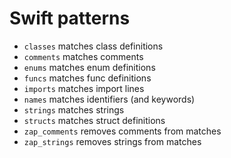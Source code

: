 Swift patterns
==============

- `classes` matches class definitions
- `comments` matches comments
- `enums` matches enum definitions
- `funcs` matches func definitions
- `imports` matches import lines
- `names` matches identifiers (and keywords)
- `strings` matches strings
- `structs` matches struct definitions
- `zap_comments` removes comments from matches
- `zap_strings` removes strings from matches
